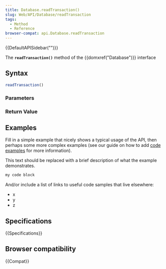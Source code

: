 ```yaml
---
title: Database.readTransaction()
slug: Web/API/Database/readTransaction
tags:
  - Method
  - Reference
browser-compat: api.Database.readTransaction
---
```

{{DefaultAPISidebar("")}}

The **`readTransaction()`** method of the {{domxref("Database")}} interface 

## Syntax

```js
readTransaction()
```

### Parameters



### Return Value



## Examples

Fill in a simple example that nicely shows a typical usage of the API, then perhaps some more complex examples (see our guide on how to add [code examples](/en-US/docs/MDN/Contribute/Structures/Code_examples) for more information).

This text should be replaced with a brief description of what the example demonstrates.

```js
my code block
```

And/or include a list of links to useful code samples that live elsewhere:

*   x
*   y
*   z

## Specifications

{{Specifications}}

## Browser compatibility

{{Compat}}


